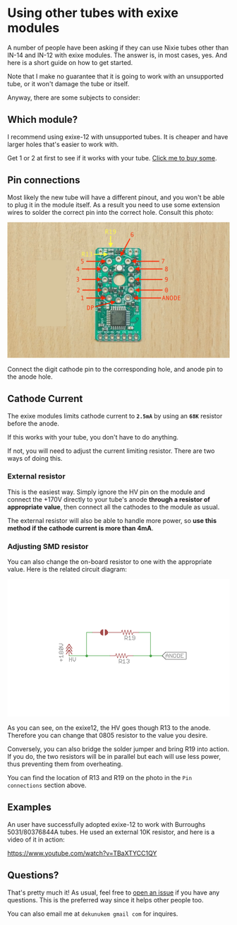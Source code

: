 # Using other tubes with exixe modules

A number of people have been asking if they can use Nixie tubes other than IN-14 and IN-12 with exixe modules. The answer is, in most cases, yes. And here is a short guide on how to get started.

Note that I make no guarantee that it is going to work with an unsupported tube, or it won't damage the tube or itself.

Anyway, there are some subjects to consider:

## Which module?

I recommend using exixe-12 with unsupported tubes. It is cheaper and have larger holes that's easier to work with.

Get 1 or 2 at first to see if it works with your tube. [Click me to buy some](https://www.tindie.com/products/dekuNukem/exixe-miniture-nixie-tube-driver-modules/).


## Pin connections

Most likely the new tube will have a different pinout, and you won't be able to plug it in the module itself. As a result you need to use some extension wires to solder the correct pin into the correct hole. Consult this photo:

![Alt text](resources/adopt.jpg)

Connect the digit cathode pin to the corresponding hole, and anode pin to the anode hole.

## Cathode Current

The exixe modules limits cathode current to **`2.5mA`** by using an **`68K`** resistor before the anode.

If this works with your tube, you don't have to do anything.

If not, you will need to adjust the current limiting resistor. There are two ways of doing this.

### External resistor

This is the easiest way. Simply ignore the HV pin on the module and connect the +170V directly to your tube's anode **through a resistor of appropriate value**, then connect all the cathodes to the module as usual.

The external resistor will also be able to handle more power, so **use this method if the cathode current is more than 4mA**.

### Adjusting SMD resistor

You can also change the on-board resistor to one with the appropriate value. Here is the related circuit diagram:

![Alt text](resources/12r.png)

As you can see, on the exixe12, the HV goes though R13 to the anode. Therefore you can change that 0805 resistor to the value you desire.

Conversely, you can also bridge the solder jumper and bring R19 into action. If you do, the two resistors will be in parallel but each will use less power, thus preventing them from overheating.

You can find the location of R13 and R19 on the photo in the `Pin connections` section above.

## Examples

An user have successfully adopted exixe-12 to work with Burroughs 5031/80376844A tubes. He used an external 10K resistor, and here is a video of it in action:

https://www.youtube.com/watch?v=TBaXTYCC1QY

## Questions?

That's pretty much it! As usual, feel free to [open an issue](https://github.com/dekuNukem/exixe/issues) if you have any questions. This is the preferred way since it helps other people too.

You can also email me at `dekunukem gmail com` for inquires.
